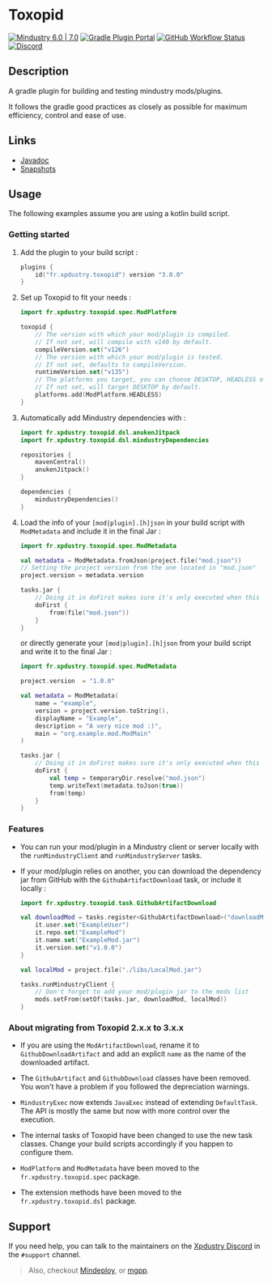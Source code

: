 # Toxopid

[![Mindustry 6.0 | 7.0 ](https://img.shields.io/badge/Mindustry-6.0%20%7C%207.0-00b0b3)](https://github.com/Anuken/Mindustry/releases)
[![Gradle Plugin Portal](https://img.shields.io/gradle-plugin-portal/v/fr.xpdustry.toxopid?color=00b0b3&logoColor=00b0b3&label=Gradle)](https://plugins.gradle.org/plugin/fr.xpdustry.toxopid)
[![GitHub Workflow Status](https://img.shields.io/github/actions/workflow/status/Xpdustry/Toxopid/build.yml?color=00b0b3&label=Build)](https://github.com/Xpdustry/Toxopid/actions/workflows/build.yml)
[![Discord](https://img.shields.io/discord/653979433312452609?color=00b0b3&label=Discord)](https://discord.xpdustry.fr)

## Description

A gradle plugin for building and testing mindustry mods/plugins.

It follows the gradle good practices as closely as possible for maximum efficiency, control and ease of use.

## Links

- [Javadoc](https://maven.xpdustry.fr/javadoc/releases/fr/xpdustry/toxopid/latest/)
- [Snapshots](https://maven.xpdustry.fr/#/snapshots/fr/xpdustry/toxopid/)

## Usage

The following examples assume you are using a kotlin build script.

### Getting started

1. Add the plugin to your build script :

    ```gradle.kts
    plugins {
        id("fr.xpdustry.toxopid") version "3.0.0"
    }
    ```

2. Set up Toxopid to fit your needs :

    ```gradle.kts
    import fr.xpdustry.toxopid.spec.ModPlatform

    toxopid {
        // The version with which your mod/plugin is compiled.
        // If not set, will compile with v140 by default.
        compileVersion.set("v126") 
        // The version with which your mod/plugin is tested.
        // If not set, defaults to compileVersion.
        runtimeVersion.set("v135") 
        // The platforms you target, you can choose DESKTOP, HEADLESS or/and ANDROID.
        // If not set, will target DESKTOP by default.
        platforms.add(ModPlatform.HEADLESS)
    }
    ```

3. Automatically add Mindustry dependencies with :

    ```gradle.kts
    import fr.xpdustry.toxopid.dsl.anukenJitpack
    import fr.xpdustry.toxopid.dsl.mindustryDependencies

    repositories {
        mavenCentral()
        anukenJitpack()
    }

    dependencies {
        mindustryDependencies()
    }
    ```

4. Load the info of your `[mod|plugin].[h]json` in your build script with `ModMetadata` and include it in the final
   Jar :

   ```gradle.kts
   import fr.xpdustry.toxopid.spec.ModMetadata

   val metadata = ModMetadata.fromJson(project.file("mod.json"))
   // Setting the project version from the one located in "mod.json"
   project.version = metadata.version
   
   tasks.jar {
       // Doing it in doFirst makes sure it's only executed when this task runs
       doFirst {
           from(file("mod.json"))
       }
   }
   ```

   or directly generate your `[mod|plugin].[h]json` from your build script and write it to the final Jar :

   ```gradle.kts
   import fr.xpdustry.toxopid.spec.ModMetadata

   project.version  = "1.0.0"
   
   val metadata = ModMetadata(
       name = "example",
       version = project.version.toString(),
       displayName = "Example",
       description = "A very nice mod :)",
       main = "org.example.mod.ModMain"
   )
   
   tasks.jar {
       // Doing it in doFirst makes sure it's only executed when this task runs
       doFirst {
           val temp = temporaryDir.resolve("mod.json")
           temp.writeText(metadata.toJson(true))
           from(temp)
       }
   }
   ```

### Features

- You can run your mod/plugin in a Mindustry client or server locally with the `runMindustryClient` and
  `runMindustryServer` tasks.

- If your mod/plugin relies on another, you can download the dependency jar from GitHub with
  the `GithubArtifactDownload` task, or include it locally :

  ```gradle.kts
  import fr.xpdustry.toxopid.task.GithubArtifactDownload

  val downloadMod = tasks.register<GithubArtifactDownload>("downloadMod") {
      it.user.set("ExampleUser")
      it.repo.set("ExampleMod")
      it.name.set("ExampleMod.jar")
      it.version.set("v1.0.0")
  }
  
  val localMod = project.file("./libs/LocalMod.jar")
  
  tasks.runMindustryClient {
      // Don't forget to add your mod/plugin jar to the mods list
      mods.setFrom(setOf(tasks.jar, downloadMod, localMod))
  }
  ```

### About migrating from Toxopid 2.x.x to 3.x.x

- If you are using the `ModArtifactDownload`, rename it to `GithubDownloadArtifact` and add an explicit `name` as the
  name of the downloaded artifact.

- The `GithubArtifact` and `GithubDownload` classes have been removed. You won't have a problem if you followed the
  depreciation warnings.

- `MindustryExec` now extends `JavaExec` instead of extending `DefaultTask`. The API is mostly the same but now with
  more control over the execution.

- The internal tasks of Toxopid have been changed to use the new task classes. Change your build scripts accordingly if
  you happen to configure them.

- `ModPlatform` and `ModMetadata` have been moved to the `fr.xpdustry.toxopid.spec` package.

- The extension methods have been moved to the `fr.xpdustry.toxopid.dsl` package.

## Support

If you need help, you can talk to the maintainers on the [Xpdustry Discord](https://discord.xpdustry.fr) in
the `#support` channel.

> Also, checkout [Mindeploy](https://github.com/NiChrosia/Mindeploy), or [mgpp](https://github.com/PlumyGame/mgpp).
